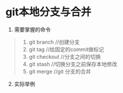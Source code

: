# git本地分支与合并

1. 需要掌握的命令

> 1. git branch			//创建分支 
> 2. git tag                           //给固定的commit做标记
> 3. git checkout                 //分支之间的切换
> 4. git stash                       //切换分支之前保存本地修改
> 5. git merge                      //git 分支的合并

2. 实际举例

